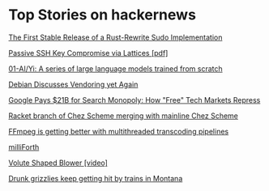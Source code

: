 # Top Stories on hackernews <br />
[The First Stable Release of a Rust-Rewrite Sudo Implementation](https://www.memorysafety.org/blog/sudo-first-stable-release/)

[Passive SSH Key Compromise via Lattices [pdf]](https://eprint.iacr.org/2023/1711.pdf)

[01-AI/Yi: A series of large language models trained from scratch](https://github.com/01-ai/Yi)

[Debian Discusses Vendoring yet Again](https://lwn.net/Articles/842319/)

[Google Pays $21B for Search Monopoly: How "Free" Tech Markets Repress](https://tutanota.com/blog/google-search-monopoly)

[Racket branch of Chez Scheme merging with mainline Chez Scheme](https://groups.google.com/g/chez-scheme/c/D7g6mIcYLNU)

[FFmpeg is getting better with multithreaded transcoding pipelines](https://twitter.com/FFmpeg/status/1721275669336707152)

[milliForth](https://github.com/fuzzballcat/milliForth)

[Volute Shaped Blower [video]](https://www.youtube.com/watch?v=Csb-AFD58ww)

[Drunk grizzlies keep getting hit by trains in Montana](https://cowboystatedaily.com/2023/11/04/63-grizzlies-some-drunk-on-fermented-grain-killed-by-trains-in-montana/)
